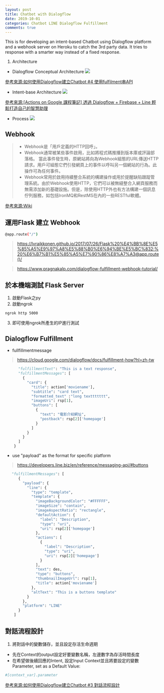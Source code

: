 ```yaml
---
layout: post
title: Chatbot with Dialogflow
date: 2019-10-01
categories: Chatbot LINE Dialogflow Fulfillment
comments: true
---
```

This is for developing an intent-based Chatbot using Dialogflow platform and a webhook server on Heroku to catch the 3rd party data. It tries to response with a smarter way instead of a fixed response.

1. Architecture
* Dialogflow Conceptual Architecture
![](https://i.imgur.com/TYnE40J.png)

[參考來源:如何使用Dialogflow建立Chatbot #4 使用fulfilment串API](https://ithelp.ithome.com.tw/articles/10203339)

* Intent-base Architecture
![](https://i.imgur.com/NRKGH7e.png)

[參考來源:[Actions on Google 課程筆記] 透過 Dialogflow + Firebase + Line 輕鬆打造自己的智慧助理](https://jerrynest.io/actions-on-google/)

* Process
![](https://i.imgur.com/Uyr0POQ.png)


## Webhook

> * Webhook是「用戶定義的HTTP回呼」。
> * Webhook通常被某些事件啟用，比如將程式碼推播到版本庫或評論部落格。
> 當此事件發生時，原網站將向為Webhook組態的URL傳送HTTP請求。用戶可組態它們引發網頁上的事件以呼叫另一個網站的行為。此操作可為任何事件。
> * Webhook常用於啟用持續整合系統的構建操作或用於提醒缺陷跟蹤管理系統。由於Webhook使用HTTP，它們可以被無縫整合入網頁服務而無需添加新的基礎設施。但是，除使用HTTP外也有方法構建一個訊息佇列服務，如包括IronMQ和RestMS在內的一些RESTful軟體。

[參考來源:Wiki](https://zh.wikipedia.org/wiki/%E7%BD%91%E7%BB%9C%E9%92%A9%E5%AD%90)

## 運用Flask 建立 Webhook

```bash
@app.route("/")
```
> https://lvraikkonen.github.io/2017/07/26/Flask%20%E4%BB%8E%E5%85%A5%E9%97%A8%E5%88%B0%E6%94%BE%E5%BC%832:%20%E6%B7%B1%E5%85%A5%E7%90%86%E8%A7%A3@app.route()/

> https://www.pragnakalp.com/dialogflow-fulfillment-webhook-tutorial/

## 於本機端測試 Flask Server

1. 啟動Flask之py
2. 啟動ngrok
```python=
ngrok http 5000
```
3. 即可使用ngrok所產生的IP進行測試

## Dialogflow Fulfillment

- fullfillmentmessage
> https://cloud.google.com/dialogflow/docs/fulfillment-how?hl=zh-tw
```python
      "fulfillmentText": "This is a text response",
      "fulfillmentMessages": [
        {
          "card": {
            "title": action['moviename'],
            "subtitle": "card text",
            "formatted_text" :"long texttttttt",
            "imageUri": rsp[1],
            "buttons": [
              {
                "text": "電影介紹網址",
                "postback": rsp[2]['homepage']
              }
            ]
          }
        }
      ]
    }
```

- use "payload" as the format for specific platform

> https://developers.line.biz/en/reference/messaging-api/#buttons
```python
   "fulfillmentMessages": [
      {
        "payload": {
          "line": {
            "type": "template",
            "template": {
              "imageBackgroundColor": "#FFFFFF",
              "imageSize": "contain",
              "imageAspectRatio": "rectangle",
              "defaultAction": {
                "label": "Description",
                "type": "uri",
                "uri": rsp[2]['homepage']
              },
              "actions": [
                {
                  "label": "Description",
                  "type": "uri",
                  "uri": rsp[2]['homepage']
                }
              ],
              "text": des,
              "type": "buttons",
              "thumbnailImageUrl": rsp[1],
              "title": action['moviename']
            },
            "altText": "This is a buttons template"
          }
        },
        "platform": "LINE"
      }
    ]
```

## 對話流程設計

1. 將對話中的變數儲存，並且設定存活生命週期

* 先在Context的output設定好要變數名稱，左邊數字為存活時間長度
* 在希望做後續回應的Intent, 設定Input Context並且將要設定的變數Parameter, set as a Default Value:
```bash
#[context_var].parameter
```

[參考來源:如何使用Dialogflow建立Chatbot #3 對話流程設計](https://ithelp.ithome.com.tw/articles/10203028)